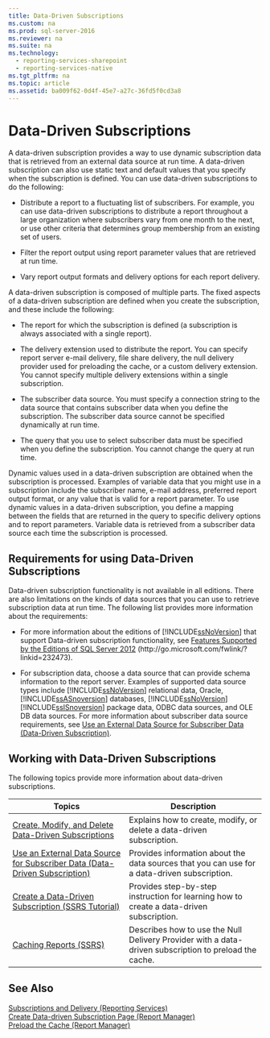 ```yaml
---
title: Data-Driven Subscriptions
ms.custom: na
ms.prod: sql-server-2016
ms.reviewer: na
ms.suite: na
ms.technology: 
  - reporting-services-sharepoint
  - reporting-services-native
ms.tgt_pltfrm: na
ms.topic: article
ms.assetid: ba009f62-0d4f-45e7-a27c-36fd5f0cd3a8
---
```

# Data-Driven Subscriptions
  A data\-driven subscription provides a way to use dynamic subscription data that is retrieved from an external data source at run time. A data\-driven subscription can also use static text and default values that you specify when the subscription is defined. You can use data\-driven subscriptions to do the following:  
  
-   Distribute a report to a fluctuating list of subscribers. For example, you can use data\-driven subscriptions to distribute a report throughout a large organization where subscribers vary from one month to the next, or use other criteria that determines group membership from an existing set of users.  
  
-   Filter the report output using report parameter values that are retrieved at run time.  
  
-   Vary report output formats and delivery options for each report delivery.  
  
 A data\-driven subscription is composed of multiple parts. The fixed aspects of a data\-driven subscription are defined when you create the subscription, and these include the following:  
  
-   The report for which the subscription is defined \(a subscription is always associated with a single report\).  
  
-   The delivery extension used to distribute the report. You can specify report server e\-mail delivery, file share delivery, the null delivery provider used for preloading the cache, or a custom delivery extension. You cannot specify multiple delivery extensions within a single subscription.  
  
-   The subscriber data source. You must specify a connection string to the data source that contains subscriber data when you define the subscription. The subscriber data source cannot be specified dynamically at run time.  
  
-   The query that you use to select subscriber data must be specified when you define the subscription. You cannot change the query at run time.  
  
 Dynamic values used in a data\-driven subscription are obtained when the subscription is processed. Examples of variable data that you might use in a subscription include the subscriber name, e\-mail address, preferred report output format, or any value that is valid for a report parameter. To use dynamic values in a data\-driven subscription, you define a mapping between the fields that are returned in the query to specific delivery options and to report parameters. Variable data is retrieved from a subscriber data source each time the subscription is processed.  
  
## Requirements for using Data\-Driven Subscriptions  
 Data\-driven subscription functionality is not available in all editions. There are also limitations on the kinds of data sources that you can use to retrieve subscription data at run time. The following list provides more information about the requirements:  
  
-   For more information about the editions of [!INCLUDE[ssNoVersion](../../Token/Other/ssNoVersion_md.md)] that support Data\-driven subscription functionality, see [Features Supported by the Editions of SQL Server 2012](http://go.microsoft.com/fwlink/?linkid=232473) \(http:\/\/go.microsoft.com\/fwlink\/?linkid\=232473\).  
  
-   For subscription data, choose a data source that can provide schema information to the report server. Examples of supported data source types include [!INCLUDE[ssNoVersion](../../Token/Other/ssNoVersion_md.md)] relational data, Oracle, [!INCLUDE[ssASnoversion](../../Token/Other/ssASnoversion_md.md)] databases, [!INCLUDE[ssNoVersion](../../Token/Other/ssNoVersion_md.md)] [!INCLUDE[ssISnoversion](../../Token/Other/ssISnoversion_md.md)] package data, ODBC data sources, and OLE DB data sources. For more information about subscriber data source requirements, see [Use an External Data Source for Subscriber Data &#40;Data-Driven Subscription&#41;](../../Topics/TopicNameNotContainA/Use-an-External-Data-Source-for-Subscriber-Data--Data-Driven-Subscription-.md).  
  
## Working with Data\-Driven Subscriptions  
 The following topics provide more information about data\-driven subscriptions.  
  
|Topics|Description|  
|------------|-----------------|  
|[Create, Modify, and Delete Data-Driven Subscriptions](../../Topics/TopicNameNotContainA/Create--Modify--and-Delete-Data-Driven-Subscriptions.md)|Explains how to create, modify, or delete a data\-driven subscription.|  
|[Use an External Data Source for Subscriber Data &#40;Data-Driven Subscription&#41;](../../Topics/TopicNameNotContainA/Use-an-External-Data-Source-for-Subscriber-Data--Data-Driven-Subscription-.md)|Provides information about the data sources that you can use for a data\-driven subscription.|  
|[Create a Data-Driven Subscription &#40;SSRS Tutorial&#41;](../Topic/Create%20a%20Data-Driven%20Subscription%20\(SSRS%20Tutorial\).md)|Provides step\-by\-step instruction for learning how to create a data\-driven subscription.|  
|[Caching Reports &#40;SSRS&#41;](../../Topics/TopicNameNotContainA/Caching-Reports--SSRS-.md)|Describes how to use the Null Delivery Provider with a data\-driven subscription to preload the cache.|  
  
## See Also  
 [Subscriptions and Delivery &#40;Reporting Services&#41;](../../Topics/TopicNameNotContainA/Subscriptions-and-Delivery--Reporting-Services-.md)   
 [Create Data-driven Subscription Page &#40;Report Manager&#41;](../../Topics/TopicNameNotContainA/Create-Data-driven-Subscription-Page--Report-Manager-.md)   
 [Preload the Cache &#40;Report Manager&#41;](../../Topics/TopicNameNotContainA/Preload-the-Cache--Report-Manager-.md)  
  
  